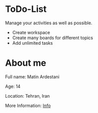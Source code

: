# ToDo-List
Manage your activities as well as possible.

- Create workspace
- Create many boards for different topics
- Add unlimited tasks

# About me
Full name: Matin Ardestani

Age: 14

Location: Tehran, Iran

More Information: [Info](https://bioly.io/MatinArdestani)
